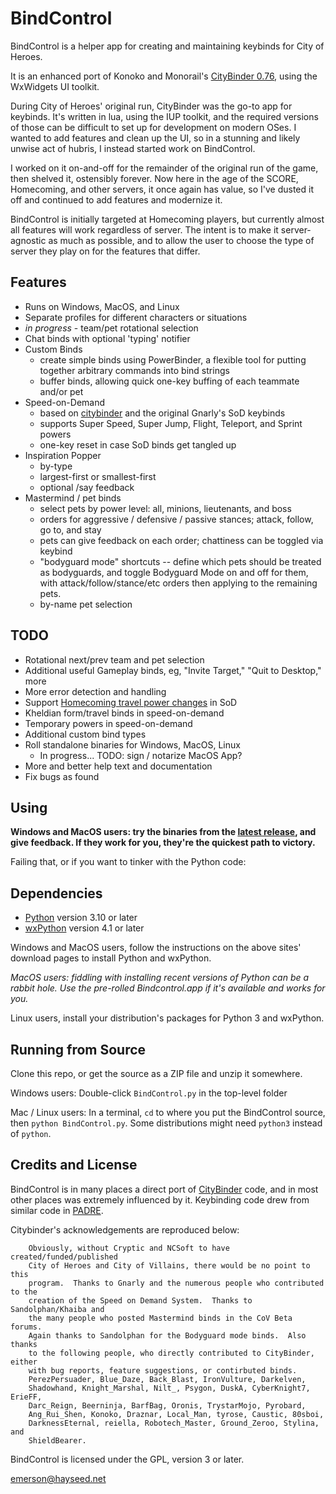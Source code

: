 BindControl
===========

BindControl is a helper app for creating and maintaining keybinds for City of Heroes.

It is an enhanced port of Konoko and Monorail's [CityBinder 0.76](http://sourceforge.net/projects/citybinder/), using the WxWidgets UI toolkit.

During City of Heroes' original run, CityBinder was the go-to app for keybinds.  It's written in lua, using the IUP toolkit, and the required versions of those can be difficult to set up for development on modern OSes.  I wanted to add features and clean up the UI, so in a stunning and likely unwise act of hubris, I instead started work on BindControl.

I worked on it on-and-off for the remainder of the original run of the game, then shelved it, ostensibly forever.  Now here in the age of the SCORE, Homecoming, and other servers, it once again has value, so I've dusted it off and continued to add features and modernize it.

BindControl is initially targeted at Homecoming players, but currently almost all features will work regardless of server.  The intent is to make it server-agnostic as much as possible, and to allow the user to choose the type of server they play on for the features that differ.

Features
--------

* Runs on Windows, MacOS, and Linux
* Separate profiles for different characters or situations
* <i>in progress</i> - team/pet rotational selection
* Chat binds with optional 'typing' notifier
* Custom Binds
    * create simple binds using PowerBinder, a flexible tool for putting together arbitrary commands into bind strings
    * buffer binds, allowing quick one-key buffing of each teammate and/or pet
* Speed-on-Demand
    * based on [citybinder](http://sourceforge.net/projects/citybinder/) and the original Gnarly's SoD keybinds
    * supports Super Speed, Super Jump, Flight, Teleport, and Sprint powers
    * one-key reset in case SoD binds get tangled up
* Inspiration Popper
    * by-type
    * largest-first or smallest-first
    * optional /say feedback
* Mastermind / pet binds
    * select pets by power level: all, minions, lieutenants, and boss
    * orders for aggressive / defensive / passive stances; attack, follow, go to, and stay
    * pets can give feedback on each order;  chattiness can be toggled via keybind
    * "bodyguard mode" shortcuts -- define which pets should be treated as bodyguards, and toggle Bodyguard Mode on and off for them, with attack/follow/stance/etc orders then applying to the remaining pets.
    * by-name pet selection

TODO
----

* Rotational next/prev team and pet selection
* Additional useful Gameplay binds, eg, "Invite Target," "Quit to Desktop," more
* More error detection and handling
* Support [Homecoming travel power changes](https://forums.homecomingservers.com/topic/27807-travel-power-updates-in-issue-27-page-2/) in SoD
* Kheldian form/travel binds in speed-on-demand
* Temporary powers in speed-on-demand
* Additional custom bind types
* Roll standalone binaries for Windows, MacOS, Linux
    * In progress... TODO: sign / notarize MacOS App?
* More and better help text and documentation
* Fix bugs as found


Using
-----

<b>Windows and MacOS users:  try the binaries from the [latest release](https://github.com/emersonrp/bindcontrol/releases), and give feedback.  If they work for you, they're the quickest path to victory.</b>

Failing that, or if you want to tinker with the Python code:

Dependencies
------------

* [Python](https://www.python.org) version 3.10 or later
* [wxPython](https://www.wxpython.org) version 4.1 or later

Windows and MacOS users, follow the instructions on the above sites' download pages to install Python and wxPython.

<i>MacOS users: fiddling with installing recent versions of Python can be a rabbit hole.  Use the pre-rolled Bindcontrol.app if it's available and works for you.</i>

Linux users, install your distribution's packages for Python 3 and wxPython.

Running from Source
-------------------

Clone this repo, or get the source as a ZIP file and unzip it somewhere.

Windows users:  Double-click `BindControl.py` in the top-level folder

Mac / Linux users: In a terminal, `cd` to where you put the BindControl source, then `python BindControl.py`.  Some distributions might need `python3` instead of `python`.


Credits and License
-------------------

BindControl is in many places a direct port of [CityBinder](http://sourceforge.net/projects/citybinder/) code, and in most other places was extremely influenced by it.  Keybinding code drew from similar code in [PADRE](https://padre.perlide.org/).

Citybinder's acknowledgements are reproduced below:
```
    Obviously, without Cryptic and NCSoft to have created/funded/published
    City of Heroes and City of Villains, there would be no point to this
    program.  Thanks to Gnarly and the numerous people who contributed to the
    creation of the Speed on Demand System.  Thanks to Sandolphan/Khaiba and
    the many people who posted Mastermind binds in the CoV Beta forums.
    Again thanks to Sandolphan for the Bodyguard mode binds.  Also thanks
    to the following people, who directly contributed to CityBinder, either
    with bug reports, feature suggestions, or contirbuted binds.
    PerezPersuader, Blue_Daze, Back_Blast, IronVulture, Darkelven,
    Shadowhand, Knight_Marshal, Nilt_, Psygon, DuskA, CyberKnight7, ErieFF,
    Darc_Reign, Beerninja, BarfBag, Oronis, TrystarMojo, Pyrobard,
    Ang_Rui_Shen, Konoko, Draznar, Local_Man, tyrose, Caustic, 80sboi,
    DarknessEternal, reiella, Robotech_Master, Ground_Zeroo, Stylina, and
    ShieldBearer.
```

BindControl is licensed under the GPL, version 3 or later.

emerson@hayseed.net
